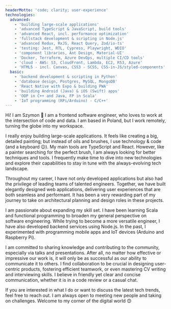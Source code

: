 ```yaml
---
headerMotto: 'code; clarity; user-experience'
technologies:
  advanced:
    - 'building large-scale applications'
    - 'advanced TypeScript & JavaScript, build tools'
    - 'advanced React, incl. performance optimization'
    - 'fullstack development & scripting in Node.js'
    - 'advanced Redux, RxJS, React Query, Zod/io-ts'
    - 'testing: Jest, RTL, Cypress, Playwright, WDIO'
    - 'component libraries, Ant Design, Material-UI'
    - 'Docker, Terraform, Azure DevOps, multiple CI/CD tools'
    - 'cloud - AWS: S3, CloudFront, Lambda, EC2, R53, Azure'
    - 'HTML5 - incl. Canvas, CSS3 - SCSS, CSS-in-JS/styled-components'
  basic:
    - 'backend development & scripting in Python'
    - 'database design, Postgres, MySQL, MongoDB'
    - 'React Native with Expo & building PWA'
    - 'building Android (Java) & iOS (Swift) apps'
    - 'OOP in C++ and Java, FP in Scala'
    - 'IoT programming (RPi/Arduino) - C/C++'
---
```


Hi! I am Szymon 👋 I am a frontend software engineer, who loves to work at the intersection of code and data. I am based in Poland, but I work remotely, turning the globe into my workspace.

I really enjoy building large-scale applications. It feels like creating a big, detailed painting; but instead of oils and brushes, I use technology & code (and a keyboard 😉). My main tools are TypeScript and React. However, like a painter searching for the perfect brush, I am always looking for better techniques and tools. I frequently make time to dive into new technologies and explore their capabilities to stay in tune with the always-evolving tech landscape.

Throughout my career, I have not only developed applications but also had the privilege of leading teams of talented engineers. Together, we have built elegantly designed web applications, delivering user experiences that are both seamless and performant. It has been a very rewarding part of my journey to take on architectural planning and design roles in these projects.

I am passionate about expanding my skill set. I have been learning Scala and functional programming to broaden my general perspective on software engineering. While trying to become a more versatile engineer, I have also developed backend services using Node.js. In the past, I experimented with programming mobile apps and IoT devices (Arduino and Raspberry Pi).

I am committed to sharing knowledge and contributing to the community, especially via talks and presentations. After all, no matter how effective or impressive our work is, it will only be as successful as our ability to communicate it to others. I find collaboration to be crucial in designing user-centric products, fostering efficient teamwork, or even mastering CV writing and interviewing skills. I believe in friendly yet clear and concise communication, whether it is in a code review or a casual chat.

If you are interested in what I do or want to discuss the latest tech trends, feel free to reach out. I am always open to meeting new people and taking on challenges. Welcome to my corner of the digital world 😊
